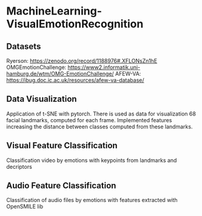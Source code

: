 # MachineLearning-VisualEmotionRecognition

## Datasets
Ryerson: https://zenodo.org/record/1188976#.XFLONsZn1hE
OMGEmotionChallenge: https://www2.informatik.uni-hamburg.de/wtm/OMG-EmotionChallenge/
AFEW-VA: https://ibug.doc.ic.ac.uk/resources/afew-va-database/

## Data Visualization
Application of t-SNE with pytorch. There is used as data for visualization 68 facial landmarks, computed for each frame. 
Implemented features increasing the distance between classes computed from these landmarks. 

## Visual Feature Classification
Classification video by emotions with keypoints from landmarks and decriptors

## Audio Feature Classification
Classification of audio files by emotions with features extracted with OpenSMILE lib
